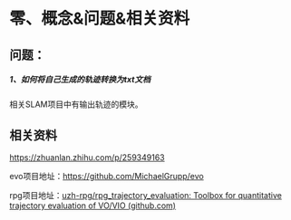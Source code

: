 # 零、概念&问题&相关资料

## 问题：

##### 1、如何将自己生成的轨迹转换为txt文档

相关SLAM项目中有输出轨迹的模块。

## 相关资料

https://zhuanlan.zhihu.com/p/259349163

evo项目地址：https://github.com/MichaelGrupp/evo

rpg项目地址：[uzh-rpg/rpg_trajectory_evaluation: Toolbox for quantitative trajectory evaluation of VO/VIO (github.com)](https://github.com/uzh-rpg/rpg_trajectory_evaluation)